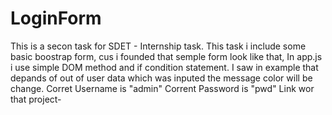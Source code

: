 # LoginForm
This is a secon task for SDET - Internship task. 
This task i include some basic boostrap form, cus i founded that semple form look like that, In app.js i use simple DOM method and if  condition statement. I saw in example that depands of out of user data which was inputed the message color will be change. 
Corret Username is "admin"
Corrent Password is "pwd"
Link wor that project- 
